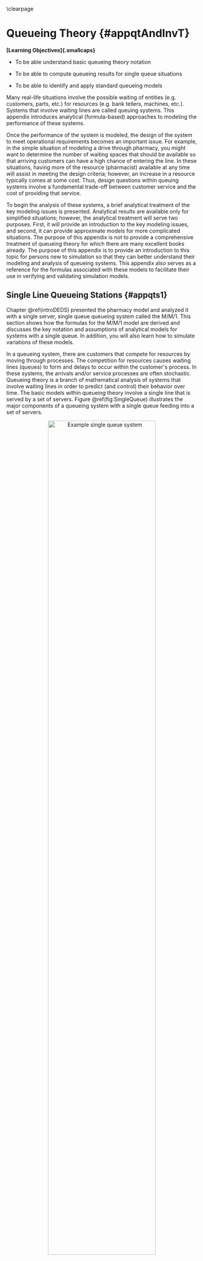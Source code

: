 \clearpage 

# Queueing Theory {#appqtAndInvT}

**[Learning Objectives]{.smallcaps}**

-   To be able understand basic queueing theory notation

-   To be able to compute queueing results for single queue situations

-   To be able to identify and apply standard queueing models

Many real-life situations involve the
possible waiting of entities (e.g. customers, parts, etc.) for resources
(e.g. bank tellers, machines, etc.). Systems that involve waiting lines
are called queuing systems. This appendix introduces analytical (formula-based) approaches to modeling the performance of these systems.

Once the performance of the system is modeled, the design of the system
to meet operational requirements becomes an important issue. For
example, in the simple situation of modeling a drive through pharmacy, you might want to determine the
number of waiting spaces that should be available so that arriving
customers can have a high chance of entering the line. In these situations, having more of the
resource (pharmacist) available at any time will assist in
meeting the design criteria; however, an increase in a resource
typically comes at some cost. Thus, design questions within queuing systems involve a fundamental trade-off between customer service and the cost of providing that service.

To begin the analysis of these systems, a brief analytical treatment of
the key modeling issues is presented. Analytical results are available only for simplified
situations; however, the analytical treatment will serve two purposes.
First, it will provide an introduction to the key modeling issues, and
second, it can provide approximate models for more complicated
situations.  The purpose of this appendix is not to provide a comprehensive treatment of queueing theory for which there are many excellent books already.  The purpose of this appendix is to provide an introduction to this topic for persons new to simulation so that they can better understand their modeling and analysis of queueing systems. This appendix also serves as a reference for the formulas associated with these models to facilitate their use in verifying and validating simulation models.

## Single Line Queueing Stations {#appqts1}

Chapter \@ref(introDEDS) presented
the pharmacy model and analyzed it with a single server, single queue
queueing system called the M/M/1. This section shows how the formulas
for the M/M/1 model are derived and discusses the key notation and
assumptions of analytical models for systems with a single queue. In
addition, you will also learn how to simulate variations of these
models.

In a queueing system, there are customers that compete for resources by
moving through processes. The competition for resources causes waiting
lines (queues) to form and delays to occur within the customer's
process. In these systems, the arrivals and/or service processes are
often stochastic. Queueing theory is a branch of mathematical analysis
of systems that involve waiting lines in order to predict (and control)
their behavior over time. The basic models within queueing theory
involve a single line that is served by a set of servers.
Figure \@ref(fig:SingleQueue) illustrates the major components of a
queueing system with a single queue feeding into a set of servers.

<div class="figure" style="text-align: center">
<img src="./figures2/AppQueueing/fig1SingleQueue.png" alt="Example single queue system" width="75%" height="75%" />
<p class="caption">(\#fig:SingleQueue)Example single queue system</p>
</div>

In queueing theory the term customer is used as a generic term to
describe the entities that flow and receive service. A resource is a
generic term used to describe the components of the system that are
required by a customer as the customer moves through the system. The
individual units of the resource are often called servers. In
Figure \@ref(fig:SingleQueue), the potential customers can be
described as coming from a calling population. The term calling
population comes from the historical use of queueing models in the
analysis of phone calls to telephone trunk lines. Customers within the
calling population may arrive to the system according to an arrival
process. In the finite population case, the arrival rate that the system
experiences will quite naturally decrease as customers arrive since
fewer customers are available to arrive if they are within the system.

In the infinite calling population case, the rate of arrivals to the
system does not depend upon on how many customers have already arrived.
In other words, there are so many potential customers in the population
that the arrival rate to the system is not affected by the current
number of customers within the system. Besides characterizing the
arrival process by the rate of arrivals, it is useful to think in terms
of the inter-arrival times and in particular the inter-arrival time
distribution. In general, the calling population may also have different
types of customers that arrive at different rates. In the analytical
analysis presented here, there will only be one type of customer.

The queue is that portion of the system that holds waiting customers.
The two main characteristics for the queue are its size or capacity, and
its discipline. If the queue has a finite capacity, this indicates that
there is only enough space in the queue for a certain number of
customers to be waiting at any given time. The queue discipline refers
to the rule that will be used to decide the order of the customers
within the queue. A first-come, first-served (FCFS) queue discipline
orders the queue by the order of arrival, with the most recent arrival
always joining the end of the queue. A last-in, first out (LIFO) queue
discipline has the most recent arrival joining the beginning of the
queue. A last-in, first out queue discipline acts like a stack of
dishes. The first dish is at the bottom of the stack, and the last dish
added to the stack is at the top of the stack. Thus, when a dish is
needed, the next dish to be used is the last one added to the stack.
This type of discipline often appears in manufacturing settings when the
items are placed in bins, with newly arriving items being placed on top
of items that have previously arrived.

Other disciplines include random and priority. You can think of a random
discipline modeling the situation of a server randomly picking the next
part to work on (e.g. reaches into a shallow bin and picks the next
part). A priority discipline allows the customers to be ordered within
the queue by a specified priority or characteristic. For example, the
waiting items may be arranged by due-date for a customer order.

The resource is that portion of the system that holds customers that are
receiving service. Each customer that arrives to the system may require
a particular number of units of the resource. The resource component of
this system can have 1 or more servers. In the analytical treatment,
each customer will required only one server and the service time will be
governed by a probability distribution called the service time
distribution. In addition, for the analytical analysis the service time
distribution will be the same for all customers. Thus, the servers are
all identical in how they operate and there is no reason to distinguish
between them. Queueing systems that contain servers that operate in this
fashion are often referred to as parallel server systems. When a
customer arrives to the system, the customer will either be placed in
the queue or placed in service. After waiting in line, the customer must
select one of the (identical) servers to receive service. The following
analytical analysis assumes that the only way for the customer to depart
the system is to receive service.

### Queueing Notation

The specification of how the major components of the system operate
gives a basic system configuration. To help in classifying and
identifying the appropriate modeling situations, Kendall's notation
([@kendall1953stochastic]) can be used. The basic format is:

> arrival process **/** service process **/** number of servers **/**
> system capacity **/** size of the calling population **/** queue
> discipline

For example, the notation M/M/1 specifies that the arrival process is
Markovian (M) (exponential time between arrivals), the service process
is Markovian (M) (exponentially distributed service times, and that
there is 1 server. When the system capacity is not specified it is
assumed to be infinite. Thus, in this case, there is a single queue that
can hold any customer that arrives. The calling population is also
assumed to be infinite if not explicitly specified. Unless otherwise
noted the queue discipline is assumed to be FCFS.

Traditionally, the first letter(s) of the appropriate distribution is
used to denote the arrival and service processes. Thus, the case LN/D/2
represents a queue with 2 servers having a lognormally (LN) distributed
time between arrivals and deterministic (D) service times. Unless
otherwise specified it is typically assumed that the arrival process is
a renewal process, i.e. that the time between arrivals are independent
and identically distributed and that the service times are also
independent and identically distributed.

Also, the standard models assume that the arrival process is independent
of the service process and vice a versa. To denote any distribution, the
letter G for general (any) distribution is used. The notation (GI) is
often used to indicate a general distribution in which the random
variables are independent. Thus, the G/G/5 represents a queue with an
arrival process having any general distribution, a general distribution
for the service times, and 5 servers. Figure \@ref(fig:CommonQueueing) illustrates some of the common queueing systems as denoted by Kendall's notation.

<div class="figure" style="text-align: center">
<img src="./figures2/AppQueueing/fig2CommonQueueing.png" alt="Illustrating some common queueing situations" width="85%" height="85%" />
<p class="caption">(\#fig:CommonQueueing)Illustrating some common queueing situations</p>
</div>

There are a number of quantities that form the basis for measuring the
performance of queueing systems:
\FloatBarrier
-   The time that a customer spends waiting in the queue: $T_q$

-   The time that a customer spends in the system (queue time plus
    service time): $T$

-   The number of customers in the queue at time $t$: $N_q(t)$

-   The number of customers that are in the system at time t: $N(t)$

-   The number of customer in service at time $t$: $N_b(t)$

These quantities will be random variables when the queueing system has
stochastic elements. We will assume that the system is work conserving,
i.e. that the customers do not exit without received all of their
required service and that a customer uses one and only one server to
receive service. For a work conserving queue, the following is true:

$$N(t) = N_q(t) + N_b(t)$$

This indicates that the number of customers in the system must be equal
to the number of customers in queue plus the number of customers in
service. Since the number of servers is known, the number of busy
servers can be determined from the number of customers in the system.
Under the assumption that each customer requires 1 server (1 unit of the
resource), then $N_b(t)$ is also the current number of busy servers. For
example, if the number of servers is 3 and the number of customers in
the system is 2, then there must be 2 customers in service (two servers
that are busy). Therefore, knowledge of $N(t)$ is sufficient to describe
the state of the system. Because $N(t) = N_q(t) + N_b(t)$ is true, the
following relationship between expected values is also true:

$$E[N(t)] = E[N_q(t)] + E[N_b(t)]$$

If $\mathit{ST}$ is the service time of an arbitrary customer, then it
should be clear that:

$$E[T] = E[T_q] + E[\mathit{ST}]$$

That is, the expected system time is equal to the expected waiting time
in the queue plus the expected time spent in service.

### Little's Formula

Chapter \@ref(introDEDS) presented
time persistent data and computed time-averages. For queueing systems,
one can show that relationships exist between such quantities as the
expected number in the queue and the expected waiting time in the queue.
To understand these relationships, consider Figure \@ref(fig:NumInQPath) which illustrates the sample path for the
number of customers in the queue over a period of time.

<div class="figure" style="text-align: center">
<img src="./figures2/AppQueueing/fig3NumInQPath.png" alt="Sample path for the number of customers in a queue" width="70%" height="70%" />
<p class="caption">(\#fig:NumInQPath)Sample path for the number of customers in a queue</p>
</div>

Let $A_i; i = 1 \ldots n$ represent the time that the $i^{th}$ customer
enters the queue, $D_i; i = 1 \ldots n$ represent the time that the
$i^{th}$ customer exits the queue, and $T_{q_i}$ = $D_i$ - $A_i$ for
$i = 1 \ldots n$ represent the time that the $i^{th}$ customer spends in
the queue. Recall that the average time spent in the queue was:

$$\bar{T}_q  = \frac{\sum_{i=1}^n T_{q_i}}{n} =\frac{0 + 11 + 8 + 7 + 2 + 5 + 6 + 0}{8} = \frac{39}{8} = 4.875$$

The average number of customers in the queue was:

$$\begin{aligned}
\bar{L}_q & = \frac{0(2-0) + 1(7-2) + 2(10-7) + 3(13-10) + 2(15-13) + 1(16-15)}{25}\\
 & + \frac{4(17-16) + 3(18-17) + 2(21-18) + 1(22-21) + 0(25-22)}{25} \\
 & = \frac{39}{25} = 1.56\end{aligned}$$

By considering the waiting time lengths within the figure, the area
under the sample path curve can be computed as:

$$\sum_{i=1}^n T_{q_i} = 39$$

But, by definition the area should also be:

$$\int_{t_0}^{t_n} q(t)\mathrm{d}t$$

Thus, it is no coincidence that the computed value for the numerators in
$\bar{T}_q$ and $\bar{L}_q$ for the example is 39. Operationally, this
*must* be the case.

Define $\bar{R}$ as the average rate that customers exit the queue. The
average rate of customer exiting the queue can be estimated by counting
the number of customers that exit the queue over a period of time. That
is,

$$\bar{R} = \frac{n}{t_n - t_0}$$

where $n$ is the number of customers that departed the system during the
time $t_n - t_0$. This quantity is often called the average throughput
rate. For this example, $\bar{R}$ = 8/25. By combining these equations,
it becomes clear that the following relationship holds:

$$\bar{L}_q = \frac{\int\limits_{t_0}^{t_n} q(t)\mathrm{d}t}{t_n - t_0} = \frac{n}{t_n - t_0} \times \frac{\sum_{i=1}^n T_{q_i}}{n} = \bar{R} \times \bar{T}_q$$

This relationship is a conservation law and can also be applied to other
portions of the queueing system as well. In words the relationship
states that:

*Average number in queue = average throughput rate $\times$ average
waiting time in queue*

When the service portion of the system is considered, then the
relationship can be translated as:

*Average number in service = average throughput rate $\times$ average
time in service*

When the entire queueing system is considered, the relationship yields:

*Average number in the system = average throughput rate $\times$ average
time in the system*

These relationships hold operationally for these statistical quantities
as well as for the expected values of the random variables that underlie
the stochastic processes. This relationship is called Little's formula
after the queueing theorist who first formalized the technical
conditions of its applicability to the stochastic processes within
queues of this nature. The interested reader is referred to
[@little1961a] and [@glynn1989extensions] for more on these
relationships. In particular, Little's formula states a relationship
between the steady state expected values for these processes.

To develop these formulas, define $N$, $N_q$, $N_b$ as random variables
that represent the number of customers in the system, in the queue, and
in service at an arbitrary point in time in steady state. Also, let
$\lambda$ be the expected arrival rate so that $1/\lambda$ is the mean
of the inter-arrival time distribution and let $\mu = 1/E[\mathit{ST}]$
so that $E[\mathit{ST}] = 1/\mu$ is the mean of the service time
distribution. The expected values of the quantities of interest can be
defined as:

$$\begin{aligned}
L & \equiv E[N] \\
L_q & \equiv E[N_q]\\
 B & \equiv E[N_b]\\
 W & \equiv E[T] \\
 W_q & \equiv E[T_q]\end{aligned}$$

Thus, it should be clear that

$$\begin{aligned}
L  & =  L_q + B \\
W & =  W_q + E[\mathit{ST}]\end{aligned}$$

In steady state, the mean arrival rate to the system should also be
equal to the mean through put rate. Thus, from Little's relationship the
following are true:

$$\begin{aligned}
L & =  \lambda W \\
L_q & =  \lambda W_q\\
B & = \lambda E[\mathit{ST}] = \frac{\lambda}{\mu}\end{aligned}$$

To gain an intuitive understanding of Little's formulas in this
situation, consider that in steady state the mean rate that customers
exit the queue must also be equal to the mean rate that customers enter
the queue. Suppose that you are a customer that is departing the queue
and you look behind yourself to see how many customers are left in the
queue. This quantity should be $L_q$ on average. If it took you on
average $W_q$ to get through the queue, how many customers would have
arrived on average during this time? If the customers arrive at rate
$\lambda$ then $\lambda$ $\times$ $W_q$ is the number of customers (on
average) that would have arrived during your time in the queue, but
these are the customers that you would see (on average) when looking
behind you. Thus, $L_q = \lambda W_q$.

Notice that $\lambda$ and $\mu$ must be given and therefore $B$ is
known. The quantity $B$ represents the expected number of customers in
service in steady state, but since a customer uses only 1 server while
in service, $B$ also represents the expected number of busy servers in
steady state. If there are $c$ identical servers in the resource, then
the quantity, $B/c$ represents the fraction of the servers that are
busy. This quantity can be interpreted as the utilization of the
resource as a whole or the average utilization of a server, since they
are all identical. This quantity is defined as:

$$\rho = \frac{B}{c} = \frac{\lambda}{c \mu}$$

The quantity, $c\mu$, represents the maximum rate at which the system
can perform work on average. Because of this $c\mu$ can be interpreted
as the mean capacity of the system. One of the technical conditions that
is required for Little's formula to be applicable is that $\rho < 1$ or
$\lambda < c \mu$. That is, the mean arrival rate to the system must be
less than mean capacity of the system. This also implies that the
utilization of the resource must be less than 100%.

The queueing system can also be characterized in terms of the *offered
load*. The offered load is a dimensionless quantity that gives the
average amount of work offered per time unit to the $c$ servers. The
offered load is defined as: $r = \lambda/\mu$. Notice that this can be
interpreted as each customer arriving with $1/\mu$ average units of work
to be performed. The steady state conditions thus indicate that $r < c$.
In other words, the arriving amount of work to the queue cannot exceed
the number of servers. These conditions make sense for steady state
results to be applicable, since if the mean arrival rate was greater
than the mean capacity of the system, the waiting line would continue to
grow over time.

### Deriving Formulas for Markovian Single Queue Systems {#appqts1sb1}

Notice that with $L = \lambda W$ and the other relationships, all of the
major performance measures for the queue can be computed if a formula
for one of the major performance measures (e.g. $L$, $L_q$, $W$, or
$W_q$) are available. In order to derive formulas for these performance
measures, the arrival and service processes must be specified.

This section shows that for the case of exponential time between
arrivals and exponential service times, the necessary formulas can be
derived. It is useful to go through the basic derivations in order to
better understand the interpretation of the various performance
measures, the implications of the assumptions, and the concept of steady
state.

To motivate the development, let's consider a simple example. Suppose
you want to model an old style telephone booth, which can hold only one
person while the person uses the phone. Also assume that any people that
arrive while the booth is in use immediately leave. In other words,
nobody waits to use the booth.

For this system, it is important to understand the behavior of the
stochastic process $N(t); t \geq 0$, where $N(t)$ represents the number
of people that are in the phone booth at any time $t$. Clearly, the
possible values of $N(t)$ are 0 and 1, i.e.
$N(t) \in \lbrace 0, 1 \rbrace$. Developing formulas for the probability
that there are 0 or 1 customers in the booth at any time $t$, i.e.
$P_i(t) = P\lbrace N(t) = i\rbrace$ will be the key to modeling this
situation.

Let $\lambda$ be the mean arrival rate of customers to the booth and let
$\mathit{ST} = 1/\mu$ be the expected length of a telephone call. For
example, if the mean time between arrivals is 12 minutes, then $\lambda$
= 5/hr, and if the mean length of a call is 10 minutes, then $\mu$ =
6/hr. The following reasonable assumptions will be made:

1.  The probability of a customer arriving in a small interval of time,
    $\Delta t$, is roughly proportional to the length of the interval,
    with the proportionality constant equal to the mean rate of arrival,
    $\lambda$.

2.  The probability of a customer completing an ongoing phone call
    during a small interval of time is roughly proportional to the
    length of the interval and the proportionality constant is equal to
    the mean service rate, $\mu$.

3.  The probability of more than one arrival in an arbitrarily small
    interval, $\Delta t$, is negligible. In other words, $\Delta t$, can
    be made small enough so that only one arrival can occur in the
    interval.

4.  The probability of more than one service completion in an
    arbitrarily small interval, $\Delta t$, is negligible. In other
    words, $\Delta t$, can be made small enough so that only one service
    can occur in the interval.

Let $P_0(t)$ and $P_1(t)$ represent the probability that there is 0 or 1
customer using the booth, respectively. Suppose that you observe the
system at time $t$ and you want to derive the probability for 0
customers in the system at some future time, $t + \Delta t$. Thus, you
want, $P_0(t + \Delta t)$.

For there to be zero customers in the booth at time $t + \Delta t$,
there are two possible situations that could occur. First, there could
have been no customers in the system at time $t$ and no arrivals during
the interval $\Delta t$, or there could have been one customer in the
system at time $t$ and the customer completed service during $\Delta t$.
Thus, the following relationship should hold:

$$\begin{aligned}
\lbrace N(t + \Delta t) = 0\rbrace  = & \lbrace\lbrace N(t) = 0\rbrace \cap \lbrace \text{no arrivals during} \; \Delta t\rbrace\rbrace \cup \\
 & \lbrace\lbrace N(t) = 1\rbrace \cap \lbrace \text{service completed during} \; \Delta t\rbrace \rbrace\end{aligned}$$

It follows that:

$$P_0(t + \Delta t) = P_0(t)P\lbrace\text{no arrivals during} \Delta t\rbrace + P_1(t)P\lbrace\text{service completed during} \Delta t\rbrace$$

In addition, at time $t + \Delta t$, there might be a customer using the
booth, $P_1(t + \Delta t)$. For there to be one customer in the booth at
time $t + \Delta t$, there are two possible situations that could occur.
First, there could have been no customers in the system at time $t$ and
one arrival during the interval $\Delta t$, or there could have been one
customer in the system at time $t$ and the customer did not complete
service during $\Delta t$. Thus, the following holds:

$$P_1(t + \Delta t) = P_0(t)P\lbrace\text{1 arrival during} \; \Delta t\rbrace + P_1(t)P\lbrace\text{no service completed during} \; \Delta t\rbrace$$

Because of assumptions (1) and (2), the following probability statements
can be used:

$$\begin{aligned}
P \lbrace \text{1 arrival during} \; \Delta t \rbrace & \cong \lambda \Delta t\\
P \lbrace \text{no arrivals during} \; \Delta t \rbrace &\cong 1- \lambda \Delta t \\
P \lbrace \text{service completed during} \; \Delta t \rbrace & \cong \mu \Delta t \\
P \lbrace \text{no service completed during} \; \Delta t \rbrace & \cong 1-\mu \Delta t\end{aligned}$$

This results in the following:

$$\begin{aligned}
P_0(t + \Delta t) & = P_0(t)[1-\lambda \Delta t] + P_1(t)[\mu \Delta t]\\
P_1(t + \Delta t) & = P_0(t)[\lambda \Delta t] + P_1(t)[1-\mu \Delta t]\end{aligned}$$

Collecting the terms in the equations, rearranging, dividing by
$\Delta t$, and taking the limit as goes $\Delta t$ to zero, yields the
following set of differential equations:

$$\begin{aligned}
\frac{dP_0(t)}{dt} & = \lim_{\Delta t \to 0}\frac{P_0(t + \Delta t) - P_0(t)}{\Delta t} = -\lambda P_0(t) + \mu P_1(t) \\
\frac{dP_1(t)}{dt} & = \lim_{\Delta t \to 0}\frac{P_1(t + \Delta t) - P_1(t)}{\Delta t} = \lambda P_0(t) - \mu P_1(t)\end{aligned}$$

It is also true that $P_0(t) + P_1(t) = 1$. Assuming that $P_0(0) = 1$
and $P_1(0) = 0$ as the initial conditions, the solutions to these
differential equations are:

\begin{equation}
P_0(t) = \biggl(\frac{\mu}{\lambda + \mu}\biggr) + \biggl(\frac{\lambda}{\lambda + \mu}\biggr)e^{-(\lambda + \mu)t}
(\#eq:qtP0t)
\end{equation}

\begin{equation}
P_1(t) = \biggl(\frac{\lambda}{\lambda + \mu}\biggr) - \biggl(\frac{\lambda}{\lambda + \mu}\biggr)e^{-(\lambda + \mu)t}
(\#eq:qtP1t)
\end{equation}

These equations represent the probability of having either 0 or 1
customer in the booth at any time. If the limit as $t$ goes to infinity
is considered, the *steady state probabilities*, $P_0$ and $P_1$ can be
determined:

\begin{equation}
P_0 = \lim_{t \to \infty} P_0(t) = \frac{\mu}{\lambda + \mu}
(\#eq:qtP0)
\end{equation}

\begin{equation}
P_1 = \lim_{t \to \infty} P_1(t) = \frac{\lambda}{\lambda + \mu}
(\#eq:qtP1)
\end{equation}

These probabilities can be interpreted as the chance that an arbitrary
customer finds the booth either empty or busy after an infinitely long
period of time has elapsed.

If only the steady state probabilities are desired, there is an easier
method to perform the derivation, both from a conceptual and a
mathematical standpoint. The assumptions (1-4) that were made ensure
that the arrival and service processes will be Markovian. In other
words, that the time between arrivals of the customer is exponentially
distributed and that the service times are exponentially distributed. In
addition, the concept of steady state can be used.

Consider the differential equations. These equations govern the rate of
change of the *probabilities* over time. Consider the analogy of water
to probability and think of a dam or container that holds an amount of
water. The rate of change of the level of water in the container can be
thought of as:

*Rate of change of level = rate into container -- rate out of the
container*

In steady state, the level of the water should not change, thus the rate
into the container must equal the rate out of the container. Using this
analogy,

$$\dfrac{dP_i(t)}{dt} = \text{rate in - rate out}$$

and for steady state: *rate in = rate out* with the probability
*flowing* between the states.
Figure \@ref(fig:TwoStates) illustrates this concept via a state
transition diagram. If $N$ represents the steady state number of
customers in the system (booth), the two possible states that the system
can be in are 0 and 1. The rate of transition from state 0 to state 1 is
the rate that an arrival occurs and the state of transition from state 1
to state 0 is the service rate.

<div class="figure" style="text-align: center">
<img src="./figures2/AppQueueing/fig4TwoStates.png" alt="Two state rate transition diagram" width="25%" height="25%" />
<p class="caption">(\#fig:TwoStates)Two state rate transition diagram</p>
</div>

The rate of transition into state 0 can be thought of as the rate that
probability flows from state 1 to state 0 times the chance of being in
state 1, i.e. $\mu P_1$. The rate of transition out of state 0 can be
thought of as the rate from state 0 to state 1 times the chance of being
in state 0, i.e. $\lambda P_0$. Using these ideas yields:

  *State*       *rate in*      *=*     *rate out*
  --------- ----------------- ----- -----------------
  0            $\mu$ $P_1$      =    $\lambda$ $P_0$
  1          $\lambda$ $P_0$    =      $\mu$ $P_1$

Notice that these are identical equations, but with the fact that
$P_0 + P_1 = 1$, we will have two equations and two unknowns
($P_0 , P_1$). Thus, the equations can be easily solved to yield the
same results as in Equation \@ref(eq:qtP0) and Equation \@ref(eq:qtP1). Sets of equations derived in this manner are called *steady state* equations.

Now, more general situations can be examined. Consider a general
queueing system with some given number of servers. An arrival to the
system represents an increase in the number of customers and a departure
from the system represents a decrease in the number of customers in the
system.

<div class="figure" style="text-align: center">
<img src="./figures2/AppQueueing/fig5GeneralStateDiagram.png" alt="General rate transition diagram for any number of states" width="85%" height="85%" />
<p class="caption">(\#fig:GeneralStateDiagram)General rate transition diagram for any number of states</p>
</div>

Figure \@ref(fig:GeneralStateDiagram) illustrates a general state transition
diagram for this system. Let $N$ be the number of customers in the
system in steady state and define:

$$P_n = P\lbrace N=n\rbrace = \lim_{t \to \infty}P\lbrace N(t) = n\rbrace$$

as the steady state probability that there are $n$ customers in the
system. Let $\lambda_n$ be the mean arrival rate of customers entering
the system when there are $n$ customers in the system,
$\lambda_n \geq 0$. Let $\mu_n$ be the mean service rate for the overall
system when there are $n$ customers in the system. This is the rate, at
which customers depart when there are $n$ customers in the system. In
this situation, the number of customers may be infinite, i.e.
$N \in \lbrace 0,1,2,\ldots\rbrace$. The steady state equations for this
situation are as follows:

  *State*                      *rate in*                      *=*              *rate out*
  ---------- --------------------------------------------- ---------- -----------------------------
  0                           $\mu_1 P_1$                      =             $\lambda_0 P_0$
  1                   $\lambda_0 P_0 + \mu_2 P_2$              =       $\mu_1 P_1 + \lambda_1 P_1$
  2                   $\lambda_1 P_1 + \mu_3 P_3$              =       $\mu_2 P_2 + \lambda_2 P_2$
  $\vdots$                     $\vdots$                     $\vdots$            $\vdots$
  $n$         $\lambda_{n-1} P_{n-1} + \mu_{n+1} P_{n+1}$      =       $\mu_n P_n + \lambda_n P_n$

These equations can be solved recursively starting with state 0. This
yields:

$$
P_1 =  \frac{\lambda_0}{\mu_1} P_0
$$
$$
P_2 = \frac{\lambda_1 \lambda_0}{\mu_2 \mu_1} P_0
$$

$$
\vdots
$$
$$
P_n =  \frac{\lambda_{n-1} \lambda_{n-2}\cdots \lambda_0}{\mu_n \mu_{n-1} \cdots \mu_1} P_0 = \prod_{j+1}^{n-1}\biggl(\frac{\lambda_j}{\mu_{j+1}}\biggr) P_0
$$

for $n = 1,2,3, \ldots$. Provided that $\sum_{n=0}^{\infty} P_n = 1$,
$P_0$ can be computed as:

$$P_0 = \Biggl[\sum_{n=0}^{\infty} \prod_{j=0}^{n-1}\biggl(\dfrac{\lambda_j}{\mu_{j+1}}\biggr)\Biggr]^{-1}$$

Therefore, for any given set of $\lambda_n$ and $\mu_n$, one can compute
$P_n$. The $P_n$ represent the steady state probabilities of having $n$
customers in the system. Because $P_n$ is a probability distribution,
the expected value of this distribution can be computed. What is the
expected value for the $P_n$ distribution? The expected number of
customers in the system in steady state. This is $L$. The expected
number of customers in the system and the queue are given by:

$$\begin{aligned}
L & = \sum_{n=0}^{\infty} nP_n \\
L_q & = \sum_{n=c}^{\infty} (n-c)P_n\end{aligned}$$

where $c$ is the number of servers.

There is one additional formula that is needed before Little's formula
can be applied with other known relationships. For certain systems, e.g.
finite system size, not all customers that arrive will enter the queue.
Little's formula is true for the customers that enter the system. Thus,
the effective arrival rate must be defined. The effective arrival rate
is the mean rate of arrivals that actually enter the system. This is
given by computing the expected arrival rate across the states. For
infinite system size, we have:

$$\lambda_e = \sum_{n=0}^{\infty} \lambda_n P_n$$

For finite system size, $k$, we have:

$$\lambda_e = \sum_{n=0}^{k-1} \lambda_n P_n$$

since $\lambda_n = 0$ for $n \geq k$. This is because nobody can enter
when the system is full. All these relationships yield:

$$\begin{aligned}
L & =  \lambda_e W \\
L_q & =  \lambda_e W_q\\
B & = \frac{\lambda_e}{\mu} \\
\rho & = \frac{\lambda_e}{c\mu}\\
L & = L_q + B \\
W & = W_q + \frac{1}{\mu}\end{aligned}$$

Section \@ref(appqtsecformulas) presents the results of applying the general solution for $P_n$ to different queueing system configurations.
Table \@ref(tab:mmcResults) presents specific results for the M/M/c
queuing system for $c = 1,2,3$. Using these results and those in
Section \@ref(appqtsecformulas), the analysis of a variety of different queueing situations is possible.

::: {#tab:mmcResults}
   $c$                      $P_0$                                             $L_q$
  ----- ---------------------------------------------- ----------------------------------------------------
    1                     $1 - \rho$                                $\dfrac{\rho^2}{1 - \rho}$
    2            $\dfrac{1 - \rho}{1 + \rho}$                     $\dfrac{2 \rho^3}{1 - \rho^2}$
    3    $\dfrac{2(1 - \rho)}{2 + 4 \rho + 3 \rho^2}$   $\dfrac{9 \rho^4}{2 + 2 \rho - \rho^2 - 3 \rho^3}$

  Table: (\#tab:mmcResults) Results M/M/c $\rho = \lambda/c \mu$
:::

This section has only scratched the surface of queueing theory. A vast
amount of literature is available on queueing theory and its
application. You should examine [@gross1998fundamentals],
[@cooper1990introduction], and [@kleinrock1975queueing] for a more in
depth theoretical development of the topic. There are also a number of
free on-line resources available on the topic. The interested reader
should search on "Queueing Theory Books On Line".  The next section presents some simple examples to illustrate the use of the formulas.

## Examples and Applications of Queueing Analysis {#appqts1sb2}

The derivations and formulas in the previous section certainly appear to
be intimidating and they can be tedious to apply. Fortunately, there is
readily available software that can be used to do the calculations. On
line resources for software for queueing analysis can be found at:

-   [List of queueing theory software resources](https://web2.uwindsor.ca/math/hlynka/qsoft.html)

-   [QTSPlus](http://mason.gmu.edu/~jshortle/fqt5th.html) Excel based queueing theory software that accompanies
    @Gross2008aa

The most important part of performing a queueing analysis is to identify
the most appropriate queueing model for a given situation. Then,
software tools can be used to analyze the situation. This section
provides a number of examples and discusses the differences between the
systems so that you can better apply the results of the previous
sections. The solutions to these types of problems involve the following
steps:

1.  Identify the arrival and service processes

2.  Identify the size of the arriving population and the size of the
    system

3.  Specify the appropriate queueing model and its input parameters

4.  Identify the desired performance measures

5.  Compute the required performance measures

### Infinite Queue Examples

In this section, we will explore two queueing systems (M/M/1 and M/M/c)
that have an infinite population of arrivals and an infinite size queue.
The examples illustrate some of the common questions related to these
types of queueing systems.

***

::: {.example #exDTP}
Customers arrive at a one window drive through pharmacy according to a Poisson distribution
with a mean of 10 per hour. The service time per customer is exponential
with a mean of 5 minutes. There are 3 spaces in front of the window,
including that for the car being served. Other arriving cars can wait
outside these 3 spaces. The pharmacy is interested in answering the
following questions:
:::

1.  What is the probability that an arriving customer can enter one of
    the 3 spaces in front of the window?

2.  What is the probability that an arriving customer will have to wait
    outside the 3 spaces?

3.  What is the probability that an arriving customer has to wait?

4.  How long is an arriving customer expected to wait before starting
    service?

5.  How many car spaces should be provided in front of the window so
    that an arriving customer has a $\gamma$ = 40% chance of being able
    to wait in one of the provided spaces?
    
***

**Solution to Example \@ref(exm:exDTP)**

The customers arrive according to a Poisson process, which implies that
the time between arrivals is exponentially distributed. Thus, the
arrival process is Markovian (M). The service process is stated as
exponential. Thus, the service process is Markovian (M). There is only 1
window and customers wait in front of this window to receive service.
Thus, the number of servers is $c = 1$. The problem states that
customers that arrive when the three spaces are filled, still wait for
service outside the 3 spaces. Thus, there does not appear to be a
restriction on the size of the waiting line. Therefore, this situation
can be considered an infinite size system. The arrival rate is specified
for any likely customer and there is no information given concerning the
total population of the customers. Thus, it appears that an infinite
population of customers can be assumed. We can conclude that this is a
M/M/1 queueing situation with an arrival rate $\lambda = 10/hr$ and a
service rate of $\mu = 12/hr$. Notice the input parameters have been
converted to a common unit of measure (customers/hour).

The equations for the M/M/1 can be readily applied. From
Section \@ref(appqtsecformulas) the following formulas can be applied:

$$
\begin{aligned}
c & = 1\\
\lambda_n & = \lambda = 10/hr\\
\lambda_{e} & = \lambda \\
\mu_n & =\mu = 12/hr \\
\rho & = \dfrac{\lambda}{c\mu} = r = 10/12 = 5/6\\
P_0 & = 1 - \dfrac{\lambda}{\mu} = 1 - r = 1/6 \\
P_n & = P_0 r^n = \dfrac{1}{6} \left(\dfrac{5}{6}\right)^{n}\\
L & = \dfrac{r}{1 - r} = \dfrac{(5/6)}{1 - (5/6)} = 5\\
L_q & = \dfrac{r^2}{1 - r} = \dfrac{(5/6)^2}{1 - (5/6)} = 4.1\bar{6}\\
W_q & = \frac{L_q}{\lambda} = \frac{r}{\mu(1 - r)} = 0.41\bar{6} \; \text{hours} = 25.02 \; \text{minutes} \\
W & = \frac{L}{\lambda} = 5/10 = 0.5 \; \text{hours} = 30 \; \text{minutes} \\
\end{aligned}
$$

Let's consider each question from the problem in turn:

1.  Probability statements of this form are related to the underlying
    state variable for the system. In this case, let $N$ represent the
    number of customers in the system. To find the probability that an
    arriving customer can enter one of the 3 spaces in front of the
    window, you should consider the question: *When can a customer enter
    one of the 3 spaces?* A customer can enter one of the three spaces
    when there are 0 or 1 or 2 customers in the system. This is not $N$
    = 0, 1, 2, or 3 because if there are 3 customers in the system, then
    the $3^{rd}$ space is taken. Therefore, $P\lbrace N \leq 2 \rbrace$
    needs to be computed.\
    To compute $P[N \leq 2]$ note that:

    $$P[N \geq n] = \sum_{j=n}^{\infty} P_0 r^j = (1 - r)\sum_{j=n}^{\infty} r^{j-n} = (1 - r)\dfrac{r^n}{1 - r} = r^n$$

    Therefore, $P[N \leq n]$ is:

    $$P[N \leq n] = 1 - P[N > n] = 1 - P[N \geq n + 1] = 1 - r^{n + 1}$$

    Thus, we have that $P[N \leq 2] = 1 - r^3 \cong 0.42$

2.  An arriving customer will have to wait outside of the 3 spaces, when
    there are more than 2 (3 or more) customers in the system. Thus,
    $P[N > 2]$ needs to be computed to answer question (b).
    This is the complement event for part (a), $P[N > 2] = 1 - P[N \leq 2] \cong 0.58$

3.  An arriving customer has to wait when there are 1 or more customers
    already at the pharmacy. This is $P[N \geq 1]= 1 - P[N < 1] = 1 - P_0$.
    
    $$P[N \geq 1] = 1 - P[N < 1] = 1 - P_0 = 1 - (1 - r) = \rho = \dfrac{5}{6}$$

4.  The waiting time that does not include service is the queueing time.
    Thus, $W_q$ needs to be computed to answer question (d).
    
    $$W_q = 0.41\bar{6} \; \text{hours} = 25.02 \; \text{minutes}$$

5.  This is a design question for which the probability of waiting in
    one of the provided spaces is used to determine the number of spaces
    to provide. Suppose that there are $m$ spaces. An arriving customer
    can waiting in one of the spaces if there are $m - 1$ or less
    customers in the system. Thus, $m$ needs to be chosen such that
    $P\lbrace N \leq m - 1\rbrace = 0.4$.

    $$P[N \leq m - 1] = \gamma$$ $$1 - r^m = \gamma$$
    $$r^m = 1 - \gamma$$
    $$m = \dfrac{\ln(1 - \gamma)}{\ln r} = \dfrac{\ln(1 - 0.4)}{\ln(\frac{5}{6})} = 2.8 \cong 3 \; \text{spaces}$$

    Rounding up guarantees $P[N \leq m - 1] \geq 0.4)$.

The following example models self-service copiers.

***

::: {.example #exSSC}
The Student Union Copy
center is considering the installation of self-service copiers. They
predict that the arrivals will be Poisson with a rate of 30 per hour and
that the time spent copying is exponentially distributed with a mean of
1.75 minutes. They would like the chance that 4 or more people in the
copy center to be less than 5%. How many copiers should they install?
:::

*** 

**Solution to Example \@ref(exm:exSSC)**

The Poisson arrivals and exponential service times make this situation
an M/M/c where $c$ is the number of copiers to install and
$\lambda = 0.5$ and $\mu = 1/1.75$ per minute. To meet the design
criteria, $P[N \geq 4] = 1 - P[N \leq 3]$ needs to be computed for
systems with $c = 1,2,\ldots$ until $P[N \geq 4]$ is less than 5%.
This can be readily achieved with the provided formulas or by utilizing
the aforementioned software. In what follows, the [QTSPlus](http://mason.gmu.edu/~jshortle/fqt5th.html) software
was used.

The software is very self-explanatory. It is important to remember that
when applying the queueing formulas make sure that you keep your time
units consistent. Setting up the QTSPlus spreadsheet as shown in
Figure \@ref(fig:QTSSpreadsheet) with $c=3$ yields the results shown
in Figure \@ref(fig:QTSResults). By changing the number of servers, one
can find that $c=3$ meets the probability requirement as shown in
Table \@ref(tab:SSCResults).

::: {#tab:SSCResults}
   $c$   $P[N \geq 4] = 1 - P[N \leq 3]$
  ----- ---------------------------------------
    1                  0.586182
    2                  0.050972
    3                  0.019034
    4                  0.013022

  Table: (\#tab:SSCResults)Results for Example \@ref(exm:exSSC), $c=1, 2, 3, 4$
:::

<div class="figure" style="text-align: center">
<img src="./figures2/AppQueueing/fig6QTSSpreadsheet.png" alt="QTSPlus M/M/c spreadsheet results" width="60%" height="60%" />
<p class="caption">(\#fig:QTSSpreadsheet)QTSPlus M/M/c spreadsheet results</p>
</div>

<div class="figure" style="text-align: center">
<img src="./figures2/AppQueueing/fig7QTSResults.png" alt="QTSPlus M/M/c state probability results " width="50%" height="50%" />
<p class="caption">(\#fig:QTSResults)QTSPlus M/M/c state probability results </p>
</div>

\FloatBarrier

#### Square Root Staffing Rule

Often in the case of systems with multiple servers such as the M/M/c,
you want to determine the best value of $c$, as in
Example \@ref(exm:exSSC). Another common design situation is to determine
the value $c$ of such that there is an acceptable probability that an
arriving customer will have to wait. For the case of Poisson arrivals,
this is the same as the steady state probability that there are more
than *c* customers in the system. For the M/M/c model, this is called
the Erlang delay probability:

$$P_w = P[N \geq c] = \sum_{n=c}^{\infty} P_n = \dfrac{\dfrac{r^c}{c!}}{\dfrac{r^c}{c!} + (1 - \rho)\sum_{j=0}^{c-1} \dfrac{r^j}{j!}}$$

Even though this is a relatively easy formula to use (especially in view
of available spreadsheet software), an interesting and useful
approximation has been developed called the square root staffing rule.
The derivation of the square root staffing rule is given in
[@tijms2003first]. In what follows, the usefulness of the rule is
discussed.

The *square root staffing rule* states that the least number of servers,
$c^{*}$, required to meet the criteria, $P_w \leq \alpha$ is given by:
$c^{*} \cong r+ \gamma_\alpha\sqrt{r}$, where the factor $\gamma_\alpha$
is the solution to the equation:

$$\dfrac{\gamma\Phi(\gamma)}{\varphi(\gamma)} = \dfrac{1 - \alpha}{\alpha}$$

The functions, $\Phi(\cdot)$ and $\varphi(\cdot)$ are the cumulative
distribution function (CDF) and the probability density function (PDF)
of a standard normal random variable. Therefore, given a design
criteria, $\alpha$, in the form a probability tolerance, you can find
the number of servers that will result in the probability of waiting
being less than $\alpha$. This has very useful application in the area
of call service centers and help support lines.

***

::: {.example #exSQSR}
The Student Union Copy center is considering the installation of self-service copiers.
They predict that the arrivals will be Poisson with a rate of 30 per
hour and that the time spent copying is exponentially distributed with a
mean of 1.75 minutes. Find the least number of servers such that the
probability that an arriving customer waits is less than or equal to
0.10.
:::

*** 

**Solution to Example \@ref(exm:exSQSR)**

For $\lambda = 0.5$ and $\mu = 1/1.75$ per minute, you have that
$r = 0.875$. Figure \@ref(fig:SqrtStaffingRule) illustrates the use of the
*SquareRootStaffingRule.xls* spreadsheet that accompanies this chapter.
The spreadsheet has text that explains the required inputs. Enter the
offered load $r$ in cell B3 and the delay criteria of 0.1 in cell B4. An
initial search value is required in cell B5. The value of 1.0 will
always work. The spreadsheet uses the goal seek functionality to solve
for $\gamma_\alpha$.

For this problem, this results in about 3 servers being needed to ensure
that the probability of wait will be less than 10%. The square root
staffing rule has been shown to be quite a robust approximation and can
be useful in many design settings involving staffing.

<div class="figure" style="text-align: center">
<img src="./figures2/AppQueueing/fig8SqrtStaffingRule.png" alt="Spreadsheet for square root staffing rule" width="75%" height="75%" />
<p class="caption">(\#fig:SqrtStaffingRule)Spreadsheet for square root staffing rule</p>
</div>

The previous examples have had infinite system capacity.  The next section presents examples of finite capacity queueing systems.

### Finite Queue Examples

In this section, we will explore three queueing systems that are finite
in some manner, either in space or in population. The examples
illustrate some of the common questions related to these types of
systems.

***

::: {.example #exFBQ}
A single machine is connected to a conveyor system.  The conveyor causes parts to arrive to the machine at a rate of 1 part per minute according to a Poisson distribution.  There is a finite buffer of size 5 in front of the machine.  The machine's processing time is considered to be exponentially distributed with a mean rate of 1.2 parts per minute.  Any parts that arrive on the conveyor when the buffer is full are carried to other machines that are not part of this analysis.  What are the expected system time and the expected number of parts at the machining center?
:::

*** 

**Solution to Example \@ref(exm:exFBQ)**

The finite buffer, Poisson arrivals, and exponential service times make
this situation an M/M/1/6 where $k = 6$ is the size of the system (5 in
buffer + 1 in service) and $\lambda =1$ and $\mu = 1.2$ per minute. The
desired performance measures are $W$ and $L$.
Figure \@ref(fig:MM1KResults) presents the results using *QTSPlus*.
Notice that in this case, the effective arrival rate must be computed:

$$\lambda_e = \sum_{n=0}^{k-1} \lambda_n P_n = \sum_{n=0}^{k-1} \lambda P_n = \lambda\sum_{n=0}^{k-1} P_n = \lambda(1 - P_k)$$

Rearranging this formula, yields, $\lambda = \lambda_e + \lambda_{f}$
where $\lambda_{f} = \lambda P_k$ equals the mean number of customers
that are turned away from the system because it is full. According to
Figure \@ref(fig:MM1KResults), the expected number of turned away because
the system is full is about 0.077 per minute (or about 4.62 per hour).

<div class="figure" style="text-align: center">
<img src="./figures2/AppQueueing/fig9MM1KResults.png" alt="Results for finite buffer M/M/1/6 queue" width="70%" height="70%" />
<p class="caption">(\#fig:MM1KResults)Results for finite buffer M/M/1/6 queue</p>
</div>

Let's take a look at modeling a situation that we experience everyday, parking lots.

***

::: {.example #exPL}
The university has a row of 10 parking meter based spaces across from the engineering school.  During the peak hours students arrive to the parking lot at a rate of 40 per hour according to a Poisson distribution and the students use the parking space for approximately 60 minutes exponentially distributed.  If all the parking spaces are taken, it can be assumed that an arriving student does not wait (goes somewhere else to park).  Suppose that the meters cost $w$ = \$0.03 per minute, i.e. \$2 per hour.  How much income does the university potentially lose during peak hours on average because the parking spaces are full?
:::

*** 

**Solution to Example \@ref(exm:exPL)**

In this system, the parking spaces are the servers of the system. There
are 10 parking spaces so that $c = 10$. In addition, there is no waiting
for one of the meters and thus no queue forms. Therefore, the system
size, $k$, is also 10. Because of the Poisson arrival process and
exponential service times, this can be considered an M/M/10/10 queueing
system. In other words, the size of the system is same as the number of
servers, $c = k = 10$.

In the case of a M/M/c/c queueing system, $P_c$ represents the
probability that all the servers in the system are busy. Thus, it also
represents the probability that an arriving customer will be turned
away. The formula for the probability of a lost customer is called the
Erlang loss formula:

$$P_c = \frac{\frac{r^c}{c!}}{\sum_{n=0}^c \frac{r^n}{n!}}$$

Customers arrive at the rate $\lambda = 20/hr$ whether the system is
full or not. Thus, the expected number of lost customers per hour is
$\lambda P_c$. Since each customer brings $1/\mu$ service time charged
at $w$ = \$2 per hour, each arriving customer brings $w/\mu$ of income
on average; however, not all arriving customers can park. Thus, the
university loses $w  \times  1/\mu   \times  \lambda P_c$ of income per
hour. Figure \@ref(fig:MMccResults) illustrates the use of the *QTSPlus*
software. In the figure the arrival rate of 40 per hour and the mean
service time of 1 hours is entered. The number of parking spaces, 10, is
the size of the system.

<div class="figure" style="text-align: center">
<img src="./figures2/AppQueueing/fig10MMccResults.png" alt="Parking lot results for M/M/10/10 system" width="70%" height="70%" />
<p class="caption">(\#fig:MMccResults)Parking lot results for M/M/10/10 system</p>
</div>

Thus according to Figure \@ref(fig:MMccResults), the university is losing about \$2
$\times$ 30.3 = \$60.6 per hour because the metered lot is full during peak hours.

For this example, the service times are exponentially distributed. It
turns out that for the case of $c = k$, the results for the M/M/c/c
model are the same for the M/G/c/c model. In other words, the form of
the service time distribution does not matter. The mean of the service distribution
is the critical input parameter to this analysis.

In the next example, a *finite population* of customers that can arrive,
depart, and then return is considered. A classic and important example
of this type of system is the machine interference or operator tending
problem. A detailed discussion of the analysis and application of this
model can be found in [@stecke1992machine].

In this situation, a set of machines are tended by 1 or more operators.
The operators must tend to stoppages (breakdowns) of the machines. As
the machines breakdown, they may have to wait for the operator to
complete the service of other machines. Thus, the machine stoppages
cause the machines to *interfere* with the productivity of the set of
machines because of their dependence on a common resource, the operator.

The situation that we will examine and for which analytical formulas can
be derived is called the M/M/c/k/k queueing model where $c$ is the
number of servers (operators) and $k$ is the number of machines (size of
the population). Notice that the size of the system is the same as the
size of the calling population in this particular model. For this
system, the arrival rate of an *individual machine*, $\lambda$, is
specified. This is not the arrival rate of the population as has been
previously utilized. The service rate of $\mu$ for each operator is also
necessary. The arrival and service rates for this system are:

$$\lambda_n = 
   \begin{cases}
     (k - n) \lambda & n=0,1,2, \ldots k\\
     0 & n \geq k
  \end{cases}$$

$$\mu_n = 
    \begin{cases}
     n \mu & n = 1,2,\ldots c\\
     c \mu & n \geq c
     \end{cases}$$

These rates are illustrated in the state diagram of
Figure \@ref(fig:MachineInterference) for the case of 2 operators and 5
machines. Thus, for this system, the arrival rate to the system
decreases as more machines breakdown. Notice that in the figure the
arrival rate from state 0 to state 1 is $5\lambda$. This is because
there are 5 machines that are not broken down, each with individual
rate, $\lambda$. Thus, the total rate of arrivals to the system is
$5\lambda$. This rate goes down as more machines breakdown. When all the
machines are broken down, the arrival rate to the system will be zero.

<div class="figure" style="text-align: center">
<img src="./figures2/AppQueueing/fig11MachineInterference.png" alt="System involving machine interference" width="70%" height="70%" />
<p class="caption">(\#fig:MachineInterference)System involving machine interference</p>
</div>

Notice also that the service rate from state 1 to state 0 is $\mu$. When
one machine is in the system, the operator works at rate $\mu$. Note
also that the rate from state 2 to state 1 is $2\mu$. This is because
when there are 2 broken down machines the 2 operators are working each
at rate $\mu$. Thus, the rate of leaving from state 2 to 1 is $2\mu$.
Because there are only 2 operators in this illustration, the maximum
rate is $2\mu$ for state 2-5.

Notice that the customer in this system is the machine. Even though the
machines do not actually move to line up in a queue, they form a virtual
queue for the operators to receive their repair. Let's consider an
example of this system.

***

::: {.example #exMIM}
Suppose a manufacturing
system contains 5 machines, each subject to randomly occurring
breakdowns. A machine runs for an amount of time that is an exponential
random variable with a mean of 10 hours before breaking down. At present
there are 2 operators to fix the broken machines. The amount of time
that an operator takes to service the machines is exponential with a
mean of 4 hours. An operator repairs only 1 machine at a time. If more
machines are broken down than the current number of operators, the
machines must wait for the next available operator for repair. They form
a FIFO queue to wait for the next available operator. The number of
operators required to tend to the machines in order to minimize down
time in a cost effective manner is desired. Assume that it costs the
system \$60 per hour for each machine that is broken down. Each operator
is paid \$15 per hour regardless of whether they are repairing a machine
or not.
:::

*** 

**Solution to Example \@ref(exm:exMIM)**

The arrival rate of an *individual machine* is $\lambda = 1/10$ per hour
and the service rate of $\mu = 1/4$ per hour for each operator. In order
to decide the most appropriate number of operators to tend the machines,
a service criteria or a way to measure the cost of the system is
required. Since costs are given, let's formulate how much a given system
configuration costs.

The easiest way to formulate a cost is to consider what a given system
configuration costs on a per time basis, e.g. the cost per hour.
Clearly, the system costs $15 \times c$ (\$/hour) to employ $c$
operators. The problem also states that it costs \$60/hour for each
machine that is broken down. A machine is broken down if it is waiting
for an operator or if it is being repaired by an operator. Therefore a
machine is broken down if it is in the queueing system.

In terms of queueing performance measures, $L$ machines can be expected
to be broken down at any time in steady state. Thus, the expected steady
state cost of the broken down machines is $60 \times L$ per hour. The
total expected cost per hour, $E[\mathit{TC}]$, of operating a system
configuration in steady state is thus:

$$E[\mathit{TC}] = 60 \times L + 15 \times c$$

Thus, the total expected cost, $E[\mathit{TC}]$, can be evaluated for
various values of $c$ and the system that has the lowest cost
determined.

Using the *QTSPlus* software, the necessary performance measures can be
calculated and tabulated. Within the *QTSPlus* software you must choose
the model category *Multiple Servers* and then choose the *Markov
Multi-Server Finite Source Queue without Spares* model.
Figure \@ref(fig:MIMResults) illustrates the inputs for the case of 1
server with 5 machines. Note that the software requests the time between
arrivals, $1/lambda$ and the mean service time, $1/\mu$, rather than
$\lambda$ and $\mu$.

<div class="figure" style="text-align: center">
<img src="./figures2/AppQueueing/fig12MIMResults.png" alt="Modeling the machine interference problem in QTSPlus" width="80%" height="80%" />
<p class="caption">(\#fig:MIMResults)Modeling the machine interference problem in QTSPlus</p>
</div>


::: {#tab:MIMResults}
  -------------------------- ----------- ----------- ----------- ----------- -----------
  $\lambda$                     0.10        0.10        0.10        0.10        0.10
  $\mu$                         0.25        0.25        0.25        0.25        0.25
  $c$                             1           2           3           4           5
  $N$                             5           5           5           5           5
  $K$                             5           5           5           5           5
  System                      M/M/1/5/5   M/M/2/5/5   M/M/3/5/5   M/M/4/5/5   M/M/5/5/5
  $L$                           2.674       1.661       1.457       1.430       1.429
  $L_q$                         1.744       0.325       0.040       0.002       0.000
  $B$                           0.930       1.336       1.417       1.428       1.429
  $B/c$                         0.930       0.668       0.472       0.357       0.286
  $E[\mathit{TC}]$            \$175.460   \$129.655   \$132.419   \$145.816   \$160.714
  $\overline{\mathit{MU}}$      0.465       0.668       0.709       0.714       0.714
  -------------------------- ----------- ----------- ----------- ----------- -----------

  Table: (\#tab:MIMResults) Tabulated Results for Example \@ref(exm:exMIM)
:::

Table \@ref(tab:MIMResults) shows the results of the analysis.
The results indicate that as the number of operators increase, the expected cost
reaches its minimum at $c = 2$. As the number of operators is increased,
the machine utilization increases but levels off. The machine
utilization is the expected number of machines that are not broken down
divided by the number of machines:

$$\text{Machine Utilization} = \overline{\mathit{MU}} = \dfrac{k - L}{k} = 1 - \dfrac{L}{k}$$

## Non-Markovian Queues and Approximations {#appqts1sb3}

So far, the queueing models that have been analyzed all assume a Poisson
arrival process and exponential service times. For other arrival and
service processes only limited or approximate results are readily
available. There are two cases worth mentioning here. The first case is
the M/G/1 queue and the second case is an approximation for the GI/G/c
queueing system. Recall that G represents any general distribution. In
other words the results will hold regardless of the distribution. Also,
GI refers to an arrival process which has the time between arrivals as
independent and identically distributed random variables with any
distribution. Table \@ref(tab:NMQResults) presents the basic results for the M/G/1 and M/D/1 queueing systems.

::: {#tab:NMQResults}
  Model                               Parameters                                                     $L_q$
  ------- ------------------------------------------------------------------- ----------------------------------------------------
  M/G/1    $E[ST] = \dfrac{1}{\mu}$; $Var[ST] = \sigma^2$; $r = \lambda/\mu$   $L_q = \dfrac{\lambda^2 \sigma^2 + r^2}{2(1 - r)}$
  M/D/1       $E[ST] = \dfrac{1}{\mu}$; $Var[ST] = 0$; $r = \lambda/\mu$                 $L_q = \dfrac{r^2}{2(1 - r)}$

  Table: (\#tab:NMQResults) Results M/G/1 and M/D/1
:::

For the M/G/1 model with a service distribution having a mean
$E[ST] = 1/\mu$ and variance $\sigma^2$, the expected number in the
system is:

$$L_q = \dfrac{\lambda^2 \sigma^2 + r^2}{2(1 - r)} + r$$

From this formula for the expected number in the system, the other
performance measures can be obtained via Little's formula. Notice that
only the mean and the variance of the service time distribution are
necessary in this case.

For the case of the GI/G/c queue a number of approximations have been
influenced by an approximation for the GI/G/1 queue that first appeared
in [@kingman1964the]. His single-server approximation is shown below:

$$W_q(GI/G/1) \approx \Biggl(\dfrac{c_a^2 + c_s^2}{2}\Biggr) W_q(M/M/1)$$

In this equation, $W_q$(M/M/1) denotes the expected waiting time in the
queue for the M/M/1 model $c_a^2$ and $c_s^2$ and represent the squared
coefficient of variation for the inter-arrival time and service time
distributions. Recall that for a random variable, $X$, the squared
coefficient of variation is given by $c_X^2 = Var[X]/(E[X])^2$.
[@whitt1983the] used a very similar approximation for the GI/G/c queue
to compute the traffic congestion at each node in a queueing network for
his Queueing Network Analyzer:

$$W_q(GI/G/c) \approx \Biggl(\dfrac{c_a^2 + c_s^2}{2}\Biggr) W_q(M/M/c)$$

A discussion of queuing approximations of this form as well as
additional references can be found in [@whitt1993approximations].

Thus, to approximate the performance of a GI/G/c queue, you need only
the first two moments of the inter-arrival and service time
distributions and a way to compute the waiting time in the queue for a
M/M/c queueing system. These results are useful when trying to verify
and validate a simulation model of a queueing system, especially in the
case of a system that consists of more than one queueing system
organized into a network. Before examining that more complicated case,
some of the issues related to using to simulate single queue systems
should be examined.

The following section summarizes the formulas for the previously mentioned queueing systems. The appendis is finished off with some example exercises that can be used to test your understanding of the application of these formulas.

## Summary of Queueing Formulas {#appqtsecformulas}

This section provides the formulas for basic single queue stations and is meant simply as a resource where the formulas are readily available for potential applicaiton.  The following notation is used within this section.

Let $N$ represent the steady state number of customers in the system, where $N \in \{0,1,2,...,k\}$ where $k$ is the maximum number of customers in the system and may be infinite ($\infty$).

Let $\lambda_{n}$ be the arrival rate when there are $N=n$ customers in the system.

Let $\mu_{n}$ be the service rate when there are $N=n$ customers in the system.

Let $P_n = P[N=n]$ be the probability that there are $n$ customers in the system in steady state.

When  $\lambda_{n}$ is constant for all $n$, we write  $\lambda_{n} = \lambda$.

When  $\mu_{n}$ is constant for all $n$, we write  $\mu_{n} = \mu$.

Let $\lambda_e$ be the effective arrival rate for the system, where

$$\lambda_e = \sum_{n=0}^{\infty} \lambda_n P_n$$
Since $\lambda_n = 0$ for $n \geq k$ for a finite system size, $k$, we have:

$$\lambda_e = \sum_{n=0}^{k-1} \lambda_n P_n$$


Let $\rho = \frac{\lambda}{c\mu}$ be the utilization.

Let $r = \frac{\lambda}{\mu}$ be the offered load.

### M/M/1 Queue

$$\begin{aligned}
\lambda_n & =\lambda \\
\mu_n & = \mu \\
r & = \lambda/\mu
\end{aligned}
$$

$$P_0 = 1 - r$$ 
$$P_n = P_0 r^n$$
$$L_q = \dfrac{r^2}{1 - r}$$

::: {#apptblNMQ}
  Model                               Parameters                                                     $L_q$
  ------- ------------------------------------------------------------------- ----------------------------------------------------
  M/G/1    $E[ST] = \dfrac{1}{\mu}$; $Var[ST] = \sigma^2$; $r = \lambda/\mu$   $L_q = \dfrac{\lambda^2 \sigma^2 + r^2}{2(1 - r)}$
  M/D/1       $E[ST] = \dfrac{1}{\mu}$; $Var[ST] = 0$; $r = \lambda/\mu$                 $L_q = \dfrac{r^2}{2(1 - r)}$

  : Results M/G/1 and M/D/1
:::


### M/M/c Queue

$$
\begin{aligned}
\lambda_n & =\lambda \\
\mu_n & = \begin{cases}
     n \mu & 0 \leq n < c \\ 
    c \mu & n \geq c 
  \end{cases} \\
\rho & = \lambda/c\mu \quad  r = \lambda/\mu
\end{aligned}
$$

$$P_0 = \biggl[\sum\limits_{n=0}^{c-1} \dfrac{r^n}{n!} + \dfrac{r^c}{c!(1 - \rho)}\biggr]^{-1}
$$
$$
L_q = \biggl(\dfrac{r^c \rho}{c!(1 - \rho)^2}\biggl)P_0
$$

$$
P_n = \begin{cases}
    \dfrac{(r^n)^2}{n!} P_0 & 1 \leq n < c \\[1.5ex]
    \dfrac{r^n}{c!c^{n-c}} P_0 & n \geq c 
\end{cases}
$$



::: {#apptblmmcResults}
   $c$                      $P_0$                                             $L_q$
  ----- ---------------------------------------------- ----------------------------------------------------
    1                     $1 - \rho$                                $\dfrac{\rho^2}{1 - \rho}$
    2            $\dfrac{1 - \rho}{1 + \rho}$                     $\dfrac{2 \rho^3}{1 - \rho^2}$
    3    $\dfrac{2(1 - \rho)}{2 + 4 \rho + 3 \rho^2}$   $\dfrac{9 \rho^4}{2 + 2 \rho - \rho^2 - 3 \rho^3}$

  : Results M/M/c $\rho = \lambda/c \mu$
:::



### M/M/c/k Queue
$$
\begin{aligned}
\lambda_n & = \begin{cases}
     \lambda & n < k \\
     0 & n \geq k 
  \end{cases} \\
  \mu_n & = \begin{cases}
     n \mu & 0 \leq n < c \\
     c \mu & c \leq n \leq k 
  \end{cases} \\
  \rho & = \lambda/c\mu \quad r = \lambda/\mu \\
 \lambda_e & = \lambda (1 - P_k) 
\end{aligned}
$$
$$
P_0 = \begin{cases}
     \biggl[\sum\limits_{n=0}^{c-1} \dfrac{r^n}{n!} + \dfrac{r^c}{c!} \dfrac{1-\rho^{k-c+1}}{1 - \rho}\biggr]^{-1} & \rho \neq 1\\[1.5ex]
    \biggl[\sum\limits_{n=0}^{c-1} \dfrac{r^n}{n!} + \dfrac{r^c}{c!} (k-c+1)\biggl]^{-1} & \rho = 1
  \end{cases}
$$
$$
P_n = \begin{cases}
     \dfrac{r^n}{n!} P_0 & 1 \leq n < c \\[1.5ex]
     \dfrac{r^n}{c!c^{n-c}} P_0 & c \leq n \leq k
  \end{cases}
$$

### M/G/c/c Queue

$$
\begin{aligned}
\lambda_n & = \begin{cases}
     \lambda & n < c \\
     0 & n \geq c 
  \end{cases} \\
\mu_n & = \begin{cases}
     n \mu & 0 \leq n \leq c \\
     0 & n > c 
  \end{cases}  \\
  \rho & = \lambda/c\mu \quad r = \lambda/\mu \\
 \lambda_e & = \lambda (1 - P_k)   
\end{aligned}
$$

$$P_0 = \biggr[\sum\limits_{n=0}^c \dfrac{r^n}{n!}\biggl]^{-1}$$
$$
\begin{array}{c}
P_n = \dfrac{r^n}{n!} P_0  \\
0 \leq n \leq c
\end{array}
$$
$$L_q = 0$$

### M/M/1/k Queue

$$
\begin{aligned}
\lambda_n & = \begin{cases}
     (k - n)\lambda & 0 \leq n < k \\
     0 & n \geq k 
  \end{cases} \\
\mu_n & = \begin{cases}
     (k - n)\lambda & 0 \leq n \leq k \\
     0 & n > k 
  \end{cases}  \\
   r & = \lambda/\mu \quad \lambda_e = \lambda(k - L)
\end{aligned}
$$
$$
P_0 = \biggl[\sum\limits_{n=0}^k \prod\limits_{j=0}^{n-1} \biggl(\dfrac{\lambda_j}{\mu_{j+1}}\biggr)\biggr]^{-1}
$$
$$
P_n = \binom{k}{n} n! r^n P_0
$$

$$
L_q = \begin{cases}
     \dfrac{\rho}{1 - \rho} - \dfrac{\rho (k \rho^k + 1)}{1 - \rho^{k+1}} & \rho \neq 1 \\
    \dfrac{k(k - 1)}{2(k + 1)} & \rho = 1
  \end{cases}
  $$
  
### M/M/c/k Queue

$$
\begin{aligned}
\lambda_n & = \begin{cases}
     (k - n)\lambda & 0 \leq n < k \\
     0 & n \geq k \\
  \end{cases} \\
\mu_n & = \begin{cases}
     n \mu & 0 \leq n < c \\
     c \mu &  n \geq c \\
  \end{cases} \\
   r & = \lambda/\mu \quad \lambda_e = \lambda(k - L)
\end{aligned}
$$

$$P_0 = \biggl[\sum\limits_{n=0}^k \prod\limits_{j=0}^{n-1} (\dfrac{\lambda_j}{\mu_{j+1}})\biggr]^{-1}$$
$$
P_n = \begin{cases}
     \binom{k}{n} r^n P_0 & 1 \leq n < c \\[2ex]
     \binom{k}{n} \dfrac{n!}{c^{n-c} c!} r^n P_0 & c \leq n \leq k
  \end{cases}
$$

$$
L_q = \begin{cases}
     \dfrac{P_0 r^c \rho}{c!(1 - \rho)^2}[1 - \rho^{k-c} - (k-c) \rho^{k-c} (1 - \rho)] & \rho < 1 \\[2ex]
     \dfrac{r^c (k - c)(k - c + 1)}{2c!} P_0 & \rho = 1
  \end{cases}
$$

### M/M/1/k/k Queue

$$\begin{aligned}
\lambda_n & = \begin{cases}
     (k - n)\lambda & 0 \leq n < k \\
     0 & n \geq k \\
  \end{cases} \\
\mu_n & = \begin{cases}
     (k - n)\lambda & 0 \leq n \leq k \\
     0 & n > k \\
  \end{cases}  \\
   r & = \lambda/\mu \quad \lambda_e = \lambda(k - L)
\end{aligned}
$$
$$P_0 = \biggl[\sum\limits_{n=0}^k \prod\limits_{j=0}^{n-1} \biggl(\dfrac{\lambda_j}{\mu_{j+1}}\biggr)\biggr]^{-1}$$
$$\begin{array}{c}
P_n = \binom{k}{n} n! r^n P_0 \\[1.5ex]
0 \leq n \leq k
\end{array}$$

$$
L_q = k - \biggl(\dfrac{\lambda + \mu}{\lambda}\biggr)(1 - P_0)
$$


  

### M/M/c/k/k Queue

$$\begin{aligned}
\lambda_n & = \begin{cases}
     (k - n)\lambda & 0 \leq n < k \\
     0 & n \geq k \\
  \end{cases} \\
\mu_n & = \begin{cases}
     n \mu & 0 \leq n < c \\
     c \mu &  n \geq c \\
  \end{cases} \\
   r & = \lambda/\mu \quad \lambda_e = \lambda(k - L)
\end{aligned}
$$
$$
P_0 = \biggl[\sum\limits_{n=0}^k \prod\limits_{j=0}^{n-1} (\dfrac{\lambda_j}{\mu_{j+1}})\biggr]^{-1}
$$

$$P_n = \begin{cases}
     \binom{k}{n} r^n P_0 & 1 \leq n < c \\[2ex]
     \binom{k}{n} \dfrac{n!}{c^{n-c} c!} r^n P_0 & c \leq n \leq k
  \end{cases}
$$
  
$$
  L_q = \sum\limits_{n=c}^k (n - c) P_n
$$
\clearpage

## Exercises

For the exercises in this section, first start with specifying the appropriate queueing models needed to solve the exercise using Kendall's notation. Then, specify the parameters of
the model, e.g. $\lambda_{e}$, $\mu$, $c$, size of the population, size
of the system, etc. Specify how and what you would compute to solve the
problem. Be as specific as possible by specifying the equations needed.
Then, compute the quantities if requested. You might also try to use to solve
the problems via simulation.

***
::: {.exercise #chQTP1}
*True* or *False*: In a queueing system with random arrivals and random
service times, the performance will be best if the arrival rate is equal
to the service rate because then there will not be any queueing.
:::

***
::: {.exercise #chQTP2}
The Burger Joint in the UA food court uses an average of 10,000 pounds of potatoes
per week. The average number of pounds of potatoes on hand is 5,000. On
average, how long do potatoes stay in the restaurant before being used?
What queuing concept is use to solve this problem?
:::

***
::: {.exercise #chQTP3}
Consider a single pump gas station
where the arrival process is Poisson with a mean time between arrivals
of 10 minutes. The service time is exponentially distributed with a mean
of 6 minutes. Specify the appropriate queueing model needed to solve the
problem using Kendall's notation. Specify the parameters of the model
and what you would compute to solve the problem. Be as specific as
possible by specifying the equation needed. Then, compute the desired
quantities.

a. What is the probability that you have to
wait for service?

b. What is the mean number of customer at
the station?

c. What is the expected time waiting in the
line to get a pump?
:::

***

::: {.exercise #chQTP4}
Suppose an operator has been
assigned to the responsibility of maintaining 3 machines. For each
machine the probability distribution of the running time before a
breakdown is exponentially distributed with a mean of 9 hours. The
repair time also has an exponential distribution with a mean of 2 hours.
Specify the appropriate queueing model needed to solve the problem using
Kendall's notation. Specify the parameters of the model and what you
would compute to solve the problem. Be as specific as possible by
specifying the equation needed. Then, compute the desired quantities.

a. What is the probability that the operator is idle?

b. What is the expected number of machines that are running?

c. What is the expected number of machines that are not running?
:::

***

::: {.exercise #chQTP5}
SuperFastCopy wants to install
self-service copiers, but cannot decide whether to put in one or two
machines. They predict that arrivals will be Poisson with a rate of 30
per hour, and the time spent copying is exponentially distributed with a
mean of 1.75 minutes. Because the shop is small they want the
probability of 5 or more customers in the shop to be small, say less
than 7\%. Make a recommendation based on queueing theory to
SuperFastCopy.
:::

***

::: {.exercise #chQTP6}
Each airline passenger and his or her carry-on baggage must be checked
at the security checkpoint. Suppose XNA averages 10 passengers per
minute with exponential inter-arrival times. To screen passengers, the
airport must have a metal detector and baggage X-ray machines. Whenever
a checkpoint is in operation, two employees are required (one operates
the metal detector, one operates the X-ray machine). The passenger goes
through the metal detector and simultaneously their bag goes through the
X-ray machine. A checkpoint can check an average of 12 passengers per
minute according to an exponential distribution.

What is the probability that a passenger will have to wait before being
screened? On average, how many passengers are waiting in line to enter
the checkpoint? On average, how long will a passenger spend at the
checkpoint?
:::

***

::: {.exercise #chQTP7}
Two machines are being considered
for processing a job within a factory. The first machine has an
exponentially distributed processing time with a mean of 10 minutes. For
the second machine the vendor has indicated that the mean processing
time is 10 minutes but with a standard deviation of 6 minutes. Using
queueing theory, which machine is better in terms of the average waiting
time of the jobs?
:::

***

::: {.exercise #chQTP8}
Customers arrive at a one-window
drive in bank according to a Poisson distribution with a mean of 10 per
hour. The service time for each customer is exponentially distributed
with a mean of 5 minutes. There are 3 spaces in front of the window
including that for the car being served. Other arriving cars can wait
outside these 3 spaces. Specify the appropriate queueing model needed to
solve the problem using Kendall's notation. Specify the parameters of
the model and what you would compute to solve the problem. Be as
specific as possible by specifying the equation needed. Then, compute
the desired quantities.

a. What is the probability that an arriving customer can enter one of the 3 spaces in front of the window?

b. What is the probability that an arriving customer will have to wait outside the 3 spaces?

c. How long is an arriving customer expected to wait before starting service?

d. How many spaces should be provided in front of the window so that an arriving customer can wait in front of the window at least 20% of the time? In other words, the probability of
at least one open space must be greater than 20\%.
:::

***

::: {.exercise #chQTP9}
Joe Rose is a student at Big State U. He does odd jobs to supplement his income. Job requests come every 5 days on the average, but the time between requests is exponentially
distributed. The time for completing a job is also exponentially
distributed with a mean of 4 days.

a. What would you compute to find the chance that Joe will not have any jobs to work on?

b. What would you compute to find the average value of the waiting jobs if Joe gets about \$25 per job?
:::

***

::: {.exercise #chQTP10}
The manager of a bank must determine how many tellers should be
available. For every minute a customer stands in line, the manager
believes that a delay cost of 5 cents is incurred. An average of 15
customers per hour arrive at the bank. On the average, it takes a teller
6 minutes to complete the customer's transaction. It costs the bank \$9
per hour to have a teller available. Inter-arrival and service times can
be assumed to be exponentially distributed.

What is the minimum number of tellers that should be available in order
for the system to be stable (i.e. not have an infinite queue)? If the
system has 3 tellers, what is the probability that there will be no one
in the bank? What is the expected total cost of the system per hour,
when there are 2 tellers?
:::

***

::: {.exercise #chQTP11}
You have been hired to analyze the needs for loading dock facilities at
a trucking terminal. The present terminal has 4 docks on the main
building. Any trucks that arrive when all docks are full are assigned to
a secondary terminal, which is a short distance away from the main
terminal. Assume that the arrival process is Poisson with a rate of 5
trucks each hour. There is no available space at the main terminal for
trucks to wait for a dock. At the present time nearly 50\% of the
arriving trucks are diverted to the secondary terminal. The average
service time per truck is two hours on the main terminal and 3 hours on
the secondary terminal, both exponentially distributed. Two proposals
are being considered. The first proposal is to expand the main terminal
by adding docks so that at least 80\% of the arriving trucks can be
served there with the remainder being diverted to the secondary
terminal. The second proposal is to expand the space that can
accommodate up to 8 trucks. Then, only when the holding area is full
will the trucks be diverted to secondary terminal.

What queuing model should you use to analyze the first proposal? State
the model and its parameters. State what you would do to determine the
required number of docks so that at least 80\% of the arriving trucks can
be served for the first proposal. Note you do not have to compute
anything. What model should you use to analyze the 2nd proposal? State
the model and its parameters.
:::

***

::: {.exercise #chQTP12}
Sly's convenience store operates a
two-pump gas station. The lane leading to the pumps can house at most
five cars, including those being serviced. Arriving cars go elsewhere if
the lane is full. The distribution of the arriving cars is Poisson with
a mean of 20 per hour. The time to fill up and pay for the purchase is
exponentially distributed with a mean of 6 minutes.

a. Specify using queueing notation, exactly
what you would compute to find the percentage of cars that will seek
business elsewhere?

b. Specify using queueing notation, exactly what you would compute to find the utilization of the pumps?
:::

***

::: {.exercise #chQTP13}
An airline ticket office has two
ticket agents answering incoming phone calls for flight reservations. In
addition, two callers can be put on hold until one of the agents is
available to take the call. If all four phone lines (both agent lines
and the hold lines) are busy, a potential customer gets a busy signal,
and it is assumed that the call goes to another ticket office and that
the business is lost. The calls and attempted calls occur randomly (i.e.
according to Poisson process) at a mean rate of 15 per hour. The length
of a telephone conversation has an exponential distribution with a mean
of 4 minutes.

a. Specify using queueing notation, exactly
what you would compute to find the probability of losing a potential
customer?

b. What would you compute to find the
probability that an arriving phone call will not start service
immediately but will be able to wait on a hold line?
:::

***

::: {.exercise #chQTP14}
SuperFastCopy has three identical
copying machines. When a machine is being used, the time until it breaks
down has an exponential distribution with a mean of 2 weeks. A repair
person is kept on call to repair the machines. The repair time for a
machine has an exponential distribution with a mean of 0.5 week. The
downtime cost for each copying machine is \$100 per week.

a. Let the state of the system be the number
of machines not working, Construct a state transition diagram for this
queueing system.

b. Write an expression using queueing
performance measures to compute the expected downtime cost per week.
:::

***

::: {.exercise #chQTP15}
NWH Cardiac Care Unit (CCU) has
5 beds, which are virtually always occupied by patients who have just
undergone major heart surgery. Two registered nurses (RNs) are on duty
in the CCU in each of the three 8 hour shifts. About every two hours
following an exponential distribution, one of the patients requires a
nurse's attention. The RN will then spend an average of 30 minutes
(exponentially distributed) assisting the patient and updating medical
records regarding the problem and care provided. 

a. What would you compute to find the
average number of patients being attended by the nurses?

b. What would you compute to fine the
average time that a patient spends waiting for one of the nurses to
arrive?
:::

***

::: {.exercise #chQTP16}
HJ Bunt, Transport Company maintains a large fleet of refrigerated
trailers. For the purposes of this problem assume that the number of
refrigerated trailers is conceptually infinite. The trailers require
service on an irregular basis in the company owned and operated service
shop. Assume that the arrival of trailers to the shop is approximated by
a Poisson distribution with a mean rate of 3 per week. The length of
time needed for servicing a trailer varies according to an exponential
distribution with a mean service time of one-half week per trailer. The
current policy is to utilize a centralized contracted outsourced service
center whenever more than two trailers are in the company shop, so that,
at most one trailer is allowed to wait. Assume that there is currently
one 1 mechanic in the company shop.

Specify using Kendall's notation the correct queueing model for this
situation including the appropriate parameters. What would you compute
to determine the expected number of repairs that are outsourced per
week?
:::

***

::: {.exercise #chQTP17}
Rick is a manager of a small
barber shop at Big State U. He hires one barber. Rick is also a barber
and he works only when he has more than one customer in the shop.
Customers arrive randomly at a rate of 3 per hour. Rick takes 15 minutes
on the average for a hair cut, but his employee takes 10 minutes. Assume
that the cutting time distributions are exponentially distributed.
Assume that there are only 2 chairs available with no waiting room in
the shop.

a. Let the state of the system be the
number of customers in the shop, Construct a state transition diagram
for this queueing system.

b. What is the probability that a customer is turned away?

c.  What is the probability that the barber shop is idle?

d. What is the steady-state mean number of customers in the shop?
:::

***

::: {.exercise #chQTP18}
Using the supplied data set, draw the sample path for the state
variable, $N(t)$. Give a formula for estimating the time average number
in the system, $N(t)$, and then use the data to compute the time average
number in the system over the range from 0 to 25. Assume that the value
of $N(t$ is the value of the state variable just after time $t$.

  -------- --- --- --- ---- ---- ---- ---- ---- ----
    $t$     0   2   4   5    7    10   12   15   20 
   $N(t)$   0   1   0   1    2    3    2    1    0  
  -------- --- --- --- ---- ---- ---- ---- ---- ----

a. Give a formula for estimating the time average number in the system,
$N(t)$, and then use the data to compute the time average number in the
system over the range from 0 to 25. 

b. Give a formula for estimating the mean rate of arrivals over the interval from 0 to 25 and then use the data to estimate the mean arrival rate. 

c. Estimate the average time in the system (waiting and in service) for the customers indicated in the diagram.

d. What queueing formula relationship is used in this problem?
:::

***
